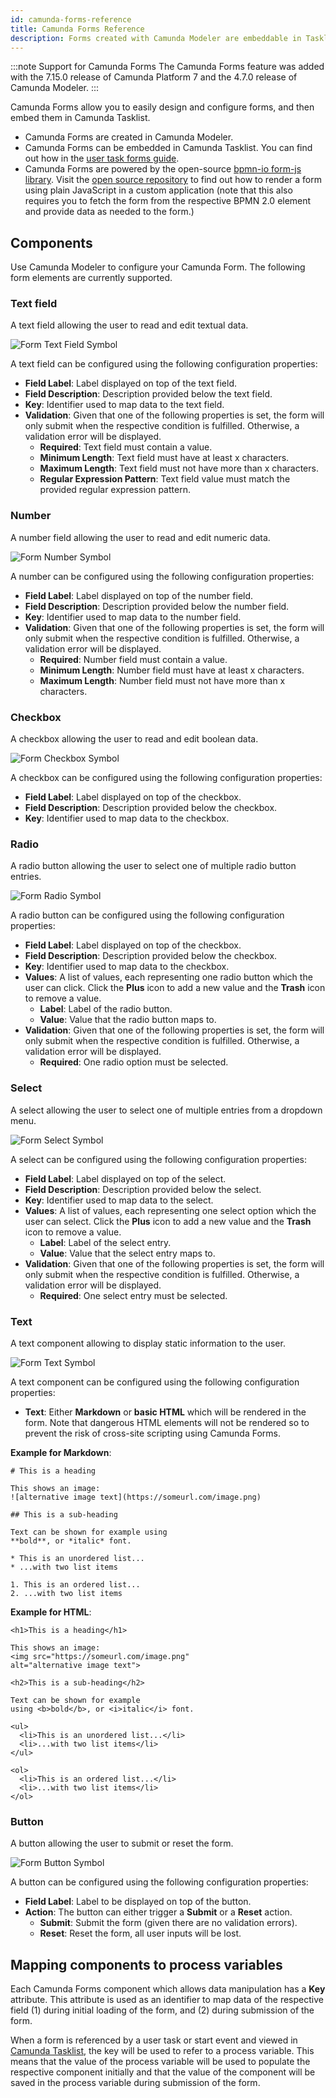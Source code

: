```yaml
---
id: camunda-forms-reference
title: Camunda Forms Reference
description: Forms created with Camunda Modeler are embeddable in Tasklist.
---
```


:::note Support for Camunda Forms
The Camunda Forms feature was added with the 7.15.0 release of Camunda Platform 7 and the 4.7.0 release of Camunda Modeler.
:::

Camunda Forms allow you to easily design and configure forms, and then embed them in Camunda Tasklist.

- Camunda Forms are created in Camunda Modeler.
- Camunda Forms can be embedded in Camunda Tasklist. You can find out how in the [user task forms guide](../../../guides/utilizing-forms.md).
- Camunda Forms are powered by the open-source [bpmn-io form-js library](https://github.com/bpmn-io/form-js). Visit the [open source repository](https://github.com/bpmn-io/form-js) to find out how to render a form using plain JavaScript in a custom application (note that this also requires you to fetch the form from the respective BPMN 2.0 element and provide data as needed to the form.)

## Components

Use Camunda Modeler to configure your Camunda Form. The following form elements are currently supported.

### Text field

A text field allowing the user to read and edit textual data.

![Form Text Field Symbol](./img/form-textField.svg)

A text field can be configured using the following configuration properties:

- **Field Label**: Label displayed on top of the text field.
- **Field Description**: Description provided below the text field.
- **Key**: Identifier used to map data to the text field.
- **Validation**: Given that one of the following properties is set, the form will only submit when the respective condition is fulfilled. Otherwise, a validation error will be displayed.
  - **Required**: Text field must contain a value.
  - **Minimum Length**: Text field must have at least x characters.
  - **Maximum Length**: Text field must not have more than x characters.
  - **Regular Expression Pattern**: Text field value must match the provided regular expression pattern.

### Number

A number field allowing the user to read and edit numeric data.

![Form Number Symbol](./img/form-number.svg)

A number can be configured using the following configuration properties:

- **Field Label**: Label displayed on top of the number field.
- **Field Description**: Description provided below the number field.
- **Key**: Identifier used to map data to the number field.
- **Validation**: Given that one of the following properties is set, the form will only submit when the respective condition is fulfilled. Otherwise, a validation error will be displayed.
  - **Required**: Number field must contain a value.
  - **Minimum Length**: Number field must have at least x characters.
  - **Maximum Length**: Number field must not have more than x characters.

### Checkbox

A checkbox allowing the user to read and edit boolean data.

![Form Checkbox Symbol](./img/form-checkbox.svg)

A checkbox can be configured using the following configuration properties:

- **Field Label**: Label displayed on top of the checkbox.
- **Field Description**: Description provided below the checkbox.
- **Key**: Identifier used to map data to the checkbox.

### Radio

A radio button allowing the user to select one of multiple radio button entries.

![Form Radio Symbol](./img/form-radio.svg)

A radio button can be configured using the following configuration properties:

- **Field Label**: Label displayed on top of the checkbox.
- **Field Description**: Description provided below the checkbox.
- **Key**: Identifier used to map data to the checkbox.
- **Values**: A list of values, each representing one radio button which the user can click. Click the **Plus** icon to add a new value and the **Trash** icon to remove a value.
  - **Label**: Label of the radio button.
  - **Value**: Value that the radio button maps to.
- **Validation**: Given that one of the following properties is set, the form will only submit when the respective condition is fulfilled. Otherwise, a validation error will be displayed.
  - **Required**: One radio option must be selected.

### Select

A select allowing the user to select one of multiple entries from a dropdown menu.

![Form Select Symbol](./img/form-select.svg)

A select can be configured using the following configuration properties:

- **Field Label**: Label displayed on top of the select.
- **Field Description**: Description provided below the select.
- **Key**: Identifier used to map data to the select.
- **Values**: A list of values, each representing one select option which the user can select. Click the **Plus** icon to add a new value and the **Trash** icon to remove a value.
  - **Label**: Label of the select entry.
  - **Value**: Value that the select entry maps to.
- **Validation**: Given that one of the following properties is set, the form will only submit when the respective condition is fulfilled. Otherwise, a validation error will be displayed.
  - **Required**: One select entry must be selected.

### Text

A text component allowing to display static information to the user.

![Form Text Symbol](./img/form-text.svg)

A text component can be configured using the following configuration properties:

- **Text**: Either **Markdown** or **basic HTML** which will be rendered in the form. Note that dangerous HTML elements will not be rendered so to prevent the risk of cross-site scripting using Camunda Forms.

**Example for Markdown**:

```
# This is a heading

This shows an image:
![alternative image text](https://someurl.com/image.png)

## This is a sub-heading

Text can be shown for example using
**bold**, or *italic* font.

* This is an unordered list...
* ...with two list items

1. This is an ordered list...
2. ...with two list items
```

**Example for HTML**:

```
<h1>This is a heading</h1>

This shows an image:
<img src="https://someurl.com/image.png"
alt="alternative image text">

<h2>This is a sub-heading</h2>

Text can be shown for example
using <b>bold</b>, or <i>italic</i> font.

<ul>
  <li>This is an unordered list...</li>
  <li>...with two list items</li>
</ul>

<ol>
  <li>This is an ordered list...</li>
  <li>...with two list items</li>
</ol>
```

### Button

A button allowing the user to submit or reset the form.

![Form Button Symbol](./img/form-button.svg)

A button can be configured using the following configuration properties:

- **Field Label**: Label to be displayed on top of the button.
- **Action**: The button can either trigger a **Submit** or a **Reset** action.
  - **Submit**: Submit the form (given there are no validation errors).
  - **Reset**: Reset the form, all user inputs will be lost.

## Mapping components to process variables

Each Camunda Forms component which allows data manipulation has a **Key** attribute. This attribute is used as an identifier to map data of the respective field (1) during initial loading of the form, and (2) during submission of the form.

When a form is referenced by a user task or start event and viewed in [Camunda Tasklist](../../tasklist/introduction.md), the key will be used to refer to a process variable. This means that the value of the process variable will be used to populate the respective component initially and that the value of the component will be saved in the process variable during submission of the form.
